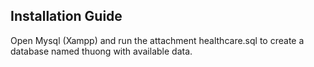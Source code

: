 ## Installation Guide

Open Mysql (Xampp) and run the attachment healthcare.sql to create a database named thuong with available data.
